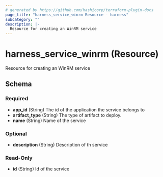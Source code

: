 ```yaml
---
# generated by https://github.com/hashicorp/terraform-plugin-docs
page_title: "harness_service_winrm Resource - harness"
subcategory: ""
description: |-
  Resource for creating an WinRM service
---
```


# harness_service_winrm (Resource)

Resource for creating an WinRM service



<!-- schema generated by tfplugindocs -->
## Schema

### Required

- **app_id** (String) The id of the application the service belongs to
- **artifact_type** (String) The type of artifact to deploy.
- **name** (String) Name of the service

### Optional

- **description** (String) Description of th service

### Read-Only

- **id** (String) Id of the service


